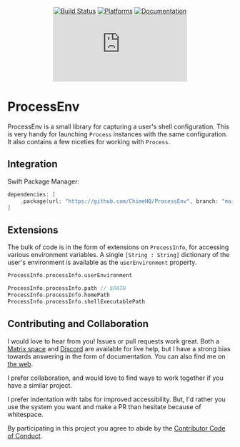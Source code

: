 <div align="center">

[![Build Status][build status badge]][build status]
[![Platforms][platforms badge]][platforms]
[![Documentation][documentation badge]][documentation]
[![Matrix][matrix badge]][matrix]

</div>

# ProcessEnv

ProcessEnv is a small library for capturing a user's shell configuration. This is very handy for launching `Process` instances with the same configuration. It also contains a few niceties for working with `Process`.

## Integration

Swift Package Manager:

```swift
dependencies: [
    .package(url: "https://github.com/ChimeHQ/ProcessEnv", branch: "main")
]
```

## Extensions

The bulk of code is in the form of extensions on `ProcessInfo`, for accessing various environment variables. A single `[String : String]` dictionary of the user's environment is available as the `userEnvironment` property.

```swift
ProcessInfo.processInfo.userEnvironment

ProcessInfo.processInfo.path // $PATH
ProcessInfo.processInfo.homePath
ProcessInfo.processInfo.shellExecutablePath
```

## Contributing and Collaboration

I would love to hear from you! Issues or pull requests work great. Both a [Matrix space][matrix] and [Discord][discord] are available for live help, but I have a strong bias towards answering in the form of documentation. You can also find me on [the web](https://www.massicotte.org).

I prefer collaboration, and would love to find ways to work together if you have a similar project.

I prefer indentation with tabs for improved accessibility. But, I'd rather you use the system you want and make a PR than hesitate because of whitespace.

By participating in this project you agree to abide by the [Contributor Code of Conduct](CODE_OF_CONDUCT.md).

[build status]: https://github.com/ChimeHQ/ProcessEnv/actions
[build status badge]: https://github.com/ChimeHQ/ProcessEnv/workflows/CI/badge.svg
[platforms]: https://swiftpackageindex.com/ChimeHQ/ProcessEnv
[platforms badge]: https://img.shields.io/endpoint?url=https%3A%2F%2Fswiftpackageindex.com%2Fapi%2Fpackages%2FChimeHQ%2FProcessEnv%2Fbadge%3Ftype%3Dplatforms
[documentation]: https://swiftpackageindex.com/ChimeHQ/ProcessEnv/main/documentation
[documentation badge]: https://img.shields.io/badge/Documentation-DocC-blue
[matrix]: https://matrix.to/#/%23chimehq%3Amatrix.org
[matrix badge]: https://img.shields.io/matrix/chimehq%3Amatrix.org?label=Matrix
[discord]: https://discord.gg/esFpX6sErJ
